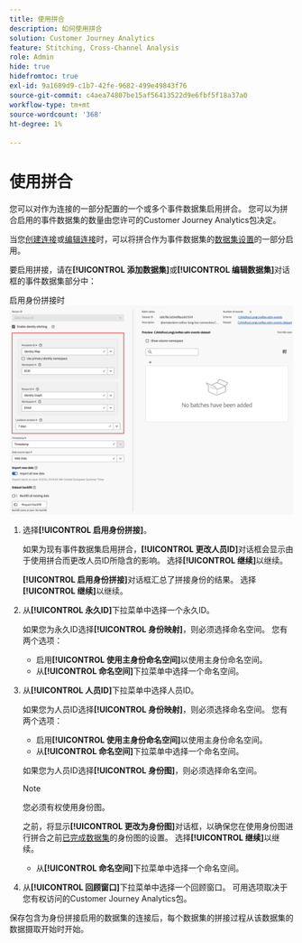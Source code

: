 ```yaml
---
title: 使用拼合
description: 如何使用拼合
solution: Customer Journey Analytics
feature: Stitching, Cross-Channel Analysis
role: Admin
hide: true
hidefromtoc: true
exl-id: 9a1689d9-c1b7-42fe-9682-499e49843f76
source-git-commit: c4aea74807be15af56413522d9e6fbf5f18a37a0
workflow-type: tm+mt
source-wordcount: '368'
ht-degree: 1%

---
```


# 使用拼合

您可以对作为连接的一部分配置的一个或多个事件数据集启用拼合。 您可以为拼合启用的事件数据集的数量由您许可的Customer Journey Analytics包决定。

当您[创建连接](/help/connections/create-connection.md#dataset-settings)或[编辑连接](/help/connections/create-connection.md)时，可以将拼合作为事件数据集的[数据集设置](/help/connections/manage-connections.md#edit-a-connection)的一部分启用。

要启用拼接，请在&#x200B;**[!UICONTROL 添加数据集]**&#x200B;或&#x200B;**[!UICONTROL 编辑数据集]**&#x200B;对话框的事件数据集部分中：

启用身份拼接时![身份拼接选项](assets/identity-stitching-ui.png)

1. 选择&#x200B;**[!UICONTROL 启用身份拼接]**。

   如果为现有事件数据集启用拼合，**[!UICONTROL 更改人员ID]**&#x200B;对话框会显示由于使用拼合而更改人员ID所隐含的影响。 选择&#x200B;**[!UICONTROL 继续]**&#x200B;以继续。

   **[!UICONTROL 启用身份拼接]**&#x200B;对话框汇总了拼接身份的结果。 选择&#x200B;**[!UICONTROL 继续]**&#x200B;以继续。

1. 从&#x200B;**[!UICONTROL 永久ID]**&#x200B;下拉菜单中选择一个永久ID。

   如果您为永久ID选择&#x200B;**[!UICONTROL 身份映射]**，则必须选择命名空间。 您有两个选项：

   * 启用&#x200B;**[!UICONTROL 使用主身份命名空间]**&#x200B;以使用主身份命名空间。
   * 从&#x200B;**[!UICONTROL 命名空间]**&#x200B;下拉菜单中选择一个命名空间。

1. 从&#x200B;**[!UICONTROL 人员ID]**&#x200B;下拉菜单中选择人员ID。

   如果您为人员ID选择&#x200B;**[!UICONTROL 身份映射]**，则必须选择命名空间。 您有两个选项：

   * 启用&#x200B;**[!UICONTROL 使用主身份命名空间]**&#x200B;以使用主身份命名空间。
   * 从&#x200B;**[!UICONTROL 命名空间]**&#x200B;下拉菜单中选择一个命名空间。


   如果您为人员ID选择&#x200B;**[!UICONTROL 身份图]**，则必须选择命名空间。

   >[!NOTE]
   >
   >您必须有权使用身份图。
   >

   之前，将显示&#x200B;**[!UICONTROL 更改为身份图]**&#x200B;对话框，以确保您在使用身份图进行拼合之前[已完成数据集](/help/stitching/faq.md#enable-a-dataset-for-the-identity-service)的身份图的设置。 选择&#x200B;**[!UICONTROL 继续]**&#x200B;以继续。

   * 从&#x200B;**[!UICONTROL 命名空间]**&#x200B;下拉菜单中选择一个命名空间。


1. 从&#x200B;**[!UICONTROL 回顾窗口]**&#x200B;下拉菜单中选择一个回顾窗口。 可用选项取决于您有权访问的Customer Journey Analytics包。

保存包含为身份拼接启用的数据集的连接后，每个数据集的拼接过程从该数据集的数据摄取开始时开始。